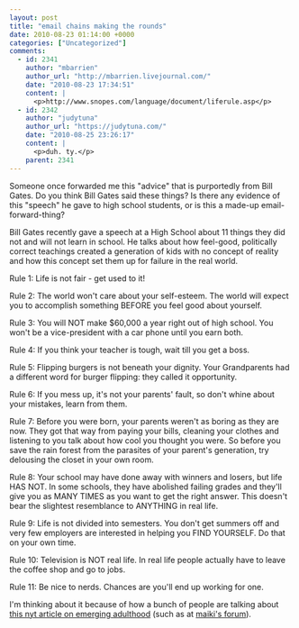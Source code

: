 ```yaml
---
layout: post
title: "email chains making the rounds"
date: 2010-08-23 01:14:00 +0000
categories: ["Uncategorized"]
comments:
  - id: 2341
    author: "mbarrien"
    author_url: "http://mbarrien.livejournal.com/"
    date: "2010-08-23 17:34:51"
    content: |
      <p>http://www.snopes.com/language/document/liferule.asp</p>
  - id: 2342
    author: "judytuna"
    author_url: "https://judytuna.com/"
    date: "2010-08-25 23:26:17"
    content: |
      <p>duh. ty.</p>
    parent: 2341
---
```


Someone once forwarded me this "advice" that is purportedly from Bill Gates. Do you think Bill Gates said these things? Is there any evidence of this "speech" he gave to high school students, or is this a made-up email-forward-thing?

> 

Bill Gates recently gave a speech at a High School about 11 things they
did not and will not learn in school. He talks about how feel-good,
politically correct teachings created a generation of kids with no
concept of reality and how this concept set them up for failure in the
real world.

Rule 1: Life is not fair - get used to it!

Rule 2: The world won't care about your self-esteem. The world will
expect you to accomplish something BEFORE you feel good about yourself.

Rule 3: You will NOT make $60,000 a year right out of high school. You
won't be a vice-president with a car phone until you earn both.

Rule 4: If you think your teacher is tough, wait till you get a boss.

Rule 5: Flipping burgers is not beneath your dignity. Your
Grandparents had a different word for burger flipping: they called it
opportunity.

Rule 6: If you mess up, it's not your parents' fault, so don't whine
about your mistakes, learn from them.

Rule 7: Before you were born, your parents weren't as boring as they
are now. They got that way from paying your bills, cleaning your
clothes and listening to you talk about how cool you thought you were.
So before you save the rain forest from the parasites of your parent's
generation, try delousing the closet in your own room.

Rule 8: Your school may have done away with winners and losers, but
life HAS NOT. In some schools, they have abolished failing grades and
they'll give you as MANY TIMES as you want to get the right answer.
This doesn't bear the slightest resemblance to ANYTHING in real life.

Rule 9: Life is not divided into semesters. You don't get summers off
and very few employers are interested in helping you FIND YOURSELF. Do
that on your own time.

Rule 10: Television is NOT real life. In real life people actually
have to leave the coffee shop and go to jobs.

Rule 11: Be nice to nerds. Chances are you'll end up working for one.

I'm thinking about it because of how a bunch of people are talking about [this nyt article on emerging adulthood](http://www.nytimes.com/2010/08/22/magazine/22Adulthood-t.html?pagewanted=1&_r=2) (such as at [maiki's forum](http://lore.interi.org/forum/topic/emerging-adulthood)).